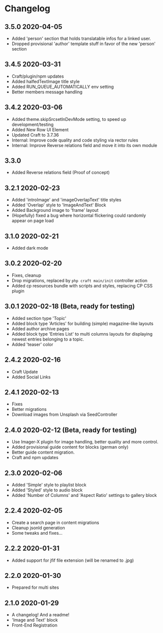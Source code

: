 # Changelog

## 3.5.0 2020-04-05

* Added 'person' section that holds translatable infos for a linked user.
* Dropped provisional 'author' template stuff in favor of the new 'person' section

## 3.4.5 2020-03-31

* Craft/plugin/npm updates
* Added halfedTextImage title style
* Added RUN_QUEUE_AUTOMATICALLY env setting
* Better members message handling

## 3.4.2 2020-03-06

* Added theme.skipSrcsetInDevMode setting, to speed up development/testing
* Added New Row UI Element
* Updated Craft to 3.7.36
* Internal: Improve code quality and code styling via rector rules
* Internal: Improve Reverse relations field and move it into its own module

## 3.3.0

* Added Reverse relations field (Proof of concept)

## 3.2.1 2020-02-23

* Added 'introImage' and 'imageOverlapText' title styles
* Added 'Overlap' style to 'ImageAndText' Block
* Added Background image to 'frame' layout
* (Hopefully) fixed a bug where horizontal flickering could randomly appear on page load

## 3.1.0 2020-02-21

* Added dark mode

## 3.0.2 2020-02-20

* Fixes, cleanup
* Drop migrations, replaced by `php craft main/init` controller action
* Added cp resources bundle with scripts and styles, replacing CP CSS plugin

## 3.0.1 2020-02-18 (Beta, ready for testing)

* Added section type 'Topic'
* Added block type 'Articles' for building (simple) magazine-like layouts
* Added author archive pages
* Added block type 'Entries List' to multi columns layouts for displaying newest entries belonging to a topic.
* Added 'teaser' color

## 2.4.2 2020-02-16

* Craft Update
* Added Social Links

## 2.4.1 2020-02-13

* Fixes
* Better migrations
* Download images from Unsplash via SeedController

## 2.4.0 2020-02-12 (Beta, ready for testing)

* Use Imager-X plugin for image handling, better quality and more control.
* Added provisional guide content for blocks (german only)
* Better guide content migration.
* Craft and npm updates

## 2.3.0 2020-02-06

* Added 'Simple' style to playlist block
* Added 'Styled' style to audio block
* Added 'Number of Columns' and 'Aspect Ratio' settings to gallery block

## 2.2.4 2020-02-05

* Create a search page in content migrations
* Cleanup jsonld generation
* Some tweaks and fixes...

## 2.2.2 2020-01-31

* Added support for jfif file extension (will be renamed to .jpg)

## 2.2.0 2020-01-30

* Prepared for multi sites

## 2.1.0 2020-01-29

* A changelog! And a readme!
* 'Image and Text' block
* Front-End Registration
